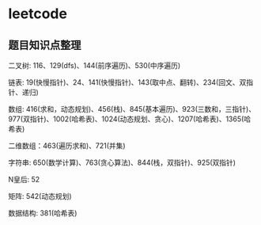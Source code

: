 # leetcode

## 题目知识点整理

二叉树: 116、129(dfs)、144(前序遍历)、530(中序遍历)

链表: 19(快慢指针)、24、141(快慢指针)、143(取中点、翻转)、234(回文、双指针、递归)

数组: 416(求和，动态规划)、456(栈)、845(基本遍历)、923(三数和，三指针)、977(双指针)、1002(哈希表)、1024(动态规划、贪心)、1207(哈希表)、1365(哈希表)

二维数组：463(遍历求和)、721(并集)

字符串: 650(数学计算)、763(贪心算法)、844(栈，双指针)、925(双指针)

N皇后: 52

矩阵: 542(动态规划)

数据结构: 381(哈希表)
